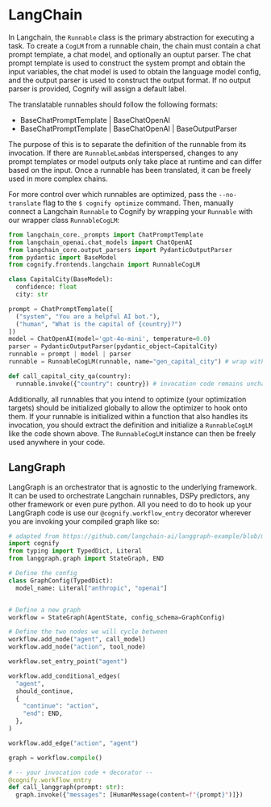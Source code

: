 # LangChain

In Langchain, the `Runnable` class is the primary abstraction for executing a task. To create a `CogLM` from a runnable chain, the chain must contain a chat prompt template, a chat model, and optionally an ouptut parser. The chat prompt template is used to construct the system prompt and obtain the input variables, the chat model is used to obtain the language model config, and the output parser is used to construct the output format. If no output parser is provided, Cognify will assign a default label. 

The translatable runnables should follow the following formats:
- BaseChatPromptTemplate | BaseChatOpenAI
- BaseChatPromptTemplate | BaseChatOpenAI | BaseOutputParser

The purpose of this is to separate the definition of the runnable from its invocation. If there are `RunnableLambda`s interspersed, changes to any prompt templates or model outputs only take place at runtime and can differ based on the input. Once a runnable has been translated, it can be freely used in more complex chains. 

For more control over which runnables are optimized, pass the `--no-translate` flag to the `$ cognify optimize` command. Then, manually connect a Langchain `Runnable` to Cognify by wrapping your `Runnable` with our wrapper class `RunnableCogLM`:
```python
from langchain_core._prompts import ChatPromptTemplate
from langchain_openai.chat_models import ChatOpenAI
from langchain_core.output_parsers import PydanticOutputParser
from pydantic import BaseModel
from cognify.frontends.langchain import RunnableCogLM

class CapitalCity(BaseModel):
  confidence: float
  city: str

prompt = ChatPromptTemplate([
  ("system", "You are a helpful AI bot."),
  ("human", "What is the capital of {country}?")
])
model = ChatOpenAI(model='gpt-4o-mini', temperature=0.0)
parser = PydanticOutputParser(pydantic_object=CapitalCity)
runnable = prompt | model | parser
runnable = RunnableCogLM(runnable, name="gen_capital_city") # wrap with cogLM and optional name field

def call_capital_city_qa(country):
  runnable.invoke({"country": country}) # invocation code remains unchanged
```

Additionally, all runnables that you intend to optimize (your optimization targets) should be initialized globally to allow the optimizer to hook onto them. If your runnable is initialized within a function that also handles its invocation, you should extract the definition and initialize a `RunnableCogLM` like the code shown above. The `RunnableCogLM` instance can then be freely used anywhere in your code.

## LangGraph

LangGraph is an orchestrator that is agnostic to the underlying framework. It can be used to orchestrate Langchain runnables, DSPy predictors, any other framework or even pure python. All you need to do to hook up your LangGraph code is use our `@cognify.workflow_entry` decorator wherever you are invoking your compiled graph like so: 

```python
# adapted from https://github.com/langchain-ai/langgraph-example/blob/main/my_agent/agent.py
import cognify
from typing import TypedDict, Literal
from langgraph.graph import StateGraph, END

# Define the config
class GraphConfig(TypedDict):
  model_name: Literal["anthropic", "openai"]


# Define a new graph
workflow = StateGraph(AgentState, config_schema=GraphConfig)

# Define the two nodes we will cycle between
workflow.add_node("agent", call_model)
workflow.add_node("action", tool_node)

workflow.set_entry_point("agent")

workflow.add_conditional_edges(
  "agent",
  should_continue,
  {
    "continue": "action",
    "end": END,
  },
)

workflow.add_edge("action", "agent")

graph = workflow.compile()

# -- your invocation code + decorator --
@cognify.workflow_entry
def call_langgraph(prompt: str):
  graph.invoke({"messages": [HumanMessage(content=f"{prompt}")]})
```